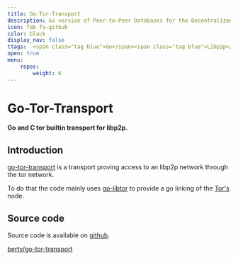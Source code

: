 ```yaml
---
title: Go-Tor-Transport
description: Go version of Peer-to-Peer Databases for the Decentralized Web
icon: fab fa-github
color: black
display_nav: false
ttags:  <span class="tag blue">Go</span><span class="tag blue">Libp2p</span><span class="tag cyan">Anonymity</span><span class="tag tor">Tor</span>
open: true
menu:
    repos:
        weight: 6
---
```


# Go-Tor-Transport

**Go and C tor builtin transport for libp2p.**

## Introduction

[go-tor-transport](https://github.com/berty/go-tor-transport) is a transport proving access to an libp2p network through the tor network.

To do that the code mainly uses [go-libtor](https://github.com/ipsn/go-libtor) to provide a go linking of the [Tor's](https://www.torproject.org/) node.

## Source code
Source code is available on [github](https://github.com/berty/go-tor-transport).

<a class="btn btn-bty btn-grack" href="https://github.com/berty/go-tor-transport"><i class="fab fa-github"></i>berty/go-tor-transport</a>
